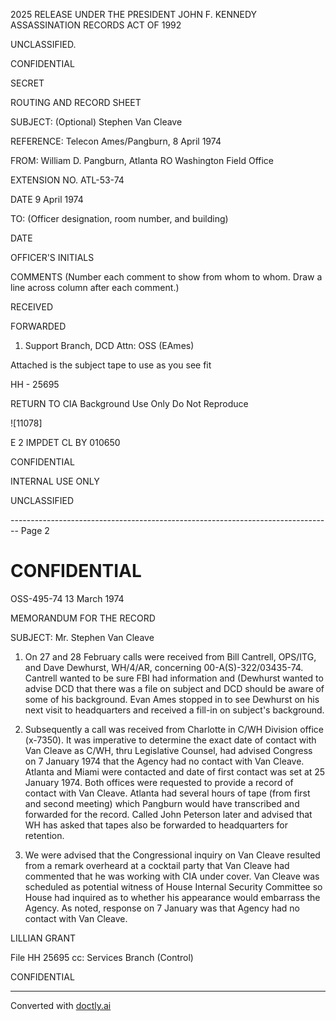 2025 RELEASE UNDER THE PRESIDENT JOHN F. KENNEDY ASSASSINATION RECORDS ACT OF 1992

UNCLASSIFIED.

CONFIDENTIAL

SECRET

ROUTING AND RECORD SHEET

SUBJECT: (Optional) Stephen Van Cleave

REFERENCE: Telecon Ames/Pangburn, 8 April 1974

FROM: William D. Pangburn, Atlanta RO
Washington Field Office

EXTENSION NO. ATL-53-74

DATE 9 April 1974

TO: (Officer designation, room number, and building)

DATE

OFFICER'S INITIALS

COMMENTS (Number each comment to show from whom to whom. Draw a line across column after each comment.)

RECEIVED

FORWARDED

1. Support Branch, DCD
   Attn: OSS (EAmes)

Attached is the subject tape to use as you see fit

HH - 25695

RETURN TO CIA
Background Use Only
Do Not Reproduce

![11078]

E 2 IMPDET CL BY 010650

CONFIDENTIAL

INTERNAL
USE ONLY

UNCLASSIFIED


-------------------------------------------------------------------------------- Page 2

# CONFIDENTIAL

OSS-495-74
13 March 1974

MEMORANDUM FOR THE RECORD

SUBJECT: Mr. Stephen Van Cleave

1. On 27 and 28 February calls were received from Bill
   Cantrell, OPS/ITG, and Dave Dewhurst, WH/4/AR, concerning
   00-A(S)-322/03435-74. Cantrell wanted to be sure FBI had
   information and (Dewhurst wanted to advise DCD that there was
   a file on subject and DCD should be aware of some of his
   background. Evan Ames stopped in to see Dewhurst on his
   next visit to headquarters and received a fill-in on subject's
   background.

2. Subsequently a call was received from Charlotte in
   C/WH Division office (x-7350). It was imperative to determine
   the exact date of contact with Van Cleave as C/WH, thru
   Legislative Counsel, had advised Congress on 7 January 1974
   that the Agency had no contact with Van Cleave. Atlanta and
   Miami were contacted and date of first contact was set at 25
   January 1974. Both offices were requested to provide a record
   of contact with Van Cleave. Atlanta had several hours of tape
   (from first and second meeting) which Pangburn would have transcribed
   and forwarded for the record. Called John Peterson later and
   advised that WH has asked that tapes also be forwarded to
   headquarters for retention.

3. We were advised that the Congressional inquiry on
   Van Cleave resulted from a remark overheard at a cocktail
   party that Van Cleave had commented that he was working with
   CIA under cover. Van Cleave was scheduled as potential witness
   of House Internal Security Committee so House had inquired
   as to whether his appearance would embarrass the Agency. As
   noted, response on 7 January was that Agency had no contact with
   Van Cleave.

LILLIAN GRANT

File HH 25695
cc: Services Branch (Control)

CONFIDENTIAL


---
Converted with [doctly.ai](https://doctly.ai)